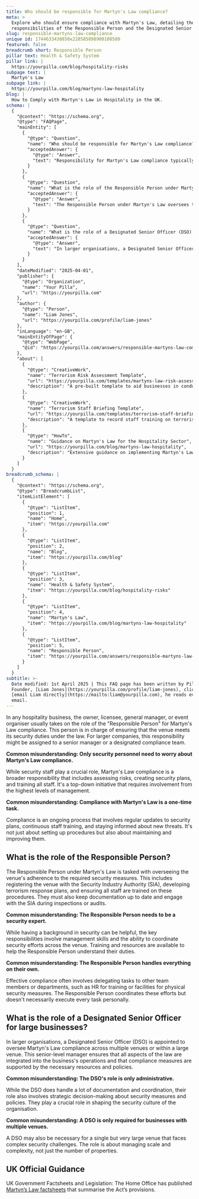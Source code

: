 ```yaml
---
title: Who should be responsible for Martyn's Law compliance?
meta: >
  Explore who should ensure compliance with Martyn's Law, detailing the
  responsibilities of the Responsible Person and the Designated Senior Officer.
slug: responsible-martyns-law-compliance
unique id: 1744633430850x228585098900108580
featured: false
breadcrumb short: Responsible Person
pillar text: Health & Safety System
pillar link: |
  https://yourpilla.com/blog/hospitality-risks
subpage text: |
  Martyn's Law
subpage link: |
  https://yourpilla.com/blog/martyns-law-hospitality
blog: |
  How to Comply with Martyn's Law in Hospitality in the UK.
schema: |
  {
    "@context": "https://schema.org",
    "@type": "FAQPage",
    "mainEntity": [
      {
        "@type": "Question",
        "name": "Who should be responsible for Martyn's Law compliance?",
        "acceptedAnswer": {
          "@type": "Answer",
          "text": "Responsibility for Martyn's Law compliance typically falls to key figures such as the owner, licensee, general manager, or event organiser in a hospitality business. These individuals, referred to as the 'Responsible Person', ensure the venue adheres to security duties under the law, assessing risks and creating security plans. Larger companies may designate this responsibility to a senior manager or a specific compliance team."
        }
      },
      {
        "@type": "Question",
        "name": "What is the role of the Responsible Person under Martyn's Law?",
        "acceptedAnswer": {
          "@type": "Answer",
          "text": "The Responsible Person under Martyn's Law oversees the venue's compliance with security measures. Their duties include registering the venue with the Security Industry Authority, developing terrorism response plans, and ensuring all staff are adequately trained on these procedures. They also maintain documentation and coordinate with the SIA during inspections or audits."
        }
      },
      {
        "@type": "Question",
        "name": "What is the role of a Designated Senior Officer (DSO) for large businesses?",
        "acceptedAnswer": {
          "@type": "Answer",
          "text": "In larger organisations, a Designated Senior Officer (DSO) is tasked with overseeing Martyn's Law compliance across multiple venues or large venues. This senior manager ensures compliance is integrated into the business operations and supported by adequate resources and policies, handling both strategic decisions and coordination of the security measures."
        }
      }
    ],
    "dateModified": "2025-04-01",
    "publisher": {
      "@type": "Organization",
      "name": "Your Pilla",
      "url": "https://yourpilla.com"
    },
    "author": {
      "@type": "Person",
      "name": "Liam Jones",
      "url": "https://yourpilla.com/profile/liam-jones"
    },
    "inLanguage": "en-GB",
    "mainEntityOfPage": {
      "@type": "WebPage",
      "@id": "https://yourpilla.com/answers/responsible-martyns-law-compliance"
    },
    "about": [
      {
        "@type": "CreativeWork",
        "name": "Terrorism Risk Assessment Template",
        "url": "https://yourpilla.com/templates/martyns-law-risk-assessment",
        "description": "A pre-built template to aid businesses in conducting terrorism risk assessments as part of Martyn's Law compliance."
      },
      {
        "@type": "CreativeWork",
        "name": "Terrorism Staff Briefing Template",
        "url": "https://yourpilla.com/templates/terrorism-staff-briefing",
        "description": "A template to record staff training on terrorism protocols, ensuring teams are informed and compliant with Martyn's Law."
      },
      {
        "@type": "HowTo",
        "name": "Guidance on Martyn's Law for the Hospitality Sector",
        "url": "https://yourpilla.com/blog/martyns-law-hospitality",
        "description": "Extensive guidance on implementing Martyn's Law in the hospitality industry, covering compliance, security planning, and staff training."
      }
    ]
  }
breadcrumb_schema: |
  {
    "@context": "https://schema.org",
    "@type": "BreadcrumbList",
    "itemListElement": [
      {
        "@type": "ListItem",
        "position": 1,
        "name": "Home",
        "item": "https://yourpilla.com"
      },
      {
        "@type": "ListItem",
        "position": 2,
        "name": "Blog",
        "item": "https://yourpilla.com/blog"
      },
      {
        "@type": "ListItem",
        "position": 3,
        "name": "Health & Safety System",
        "item": "https://yourpilla.com/blog/hospitality-risks"
      },
      {
        "@type": "ListItem",
        "position": 4,
        "name": "Martyn's Law",
        "item": "https://yourpilla.com/blog/martyns-law-hospitality"
      },
      {
        "@type": "ListItem",
        "position": 5,
        "name": "Responsible Person",
        "item": "https://yourpilla.com/answers/responsible-martyns-law-compliance"
      }
    ]
  }
subtitle: >-
  Date modified: 1st April 2025 | This FAQ page has been written by Pilla
  Founder, [Liam Jones](https://yourpilla.com/profile/liam-jones), click to
  [email Liam directly](https://mailto:liam@yourpilla.com), he reads every
  email.
---
```

In any hospitality business, the owner, licensee, general manager, or event organiser usually takes on the role of the "Responsible Person" for Martyn's Law compliance. This person is in charge of ensuring that the venue meets its security duties under the law. For larger companies, this responsibility might be assigned to a senior manager or a designated compliance team.

**Common misunderstanding: Only security personnel need to worry about Martyn's Law compliance.**

While security staff play a crucial role, Martyn's Law compliance is a broader responsibility that includes assessing risks, creating security plans, and training all staff. It's a top-down initiative that requires involvement from the highest levels of management.

**Common misunderstanding: Compliance with Martyn's Law is a one-time task.**

Compliance is an ongoing process that involves regular updates to security plans, continuous staff training, and staying informed about new threats. It's not just about setting up procedures but also about maintaining and improving them.

## What is the role of the Responsible Person?

The Responsible Person under Martyn's Law is tasked with overseeing the venue's adherence to the required security measures. This includes registering the venue with the Security Industry Authority (SIA), developing terrorism response plans, and ensuring all staff are trained on these procedures. They must also keep documentation up to date and engage with the SIA during inspections or audits.

**Common misunderstanding: The Responsible Person needs to be a security expert.**

While having a background in security can be helpful, the key responsibilities involve management skills and the ability to coordinate security efforts across the venue. Training and resources are available to help the Responsible Person understand their duties.

**Common misunderstanding: The Responsible Person handles everything on their own.**

Effective compliance often involves delegating tasks to other team members or departments, such as HR for training or facilities for physical security measures. The Responsible Person coordinates these efforts but doesn't necessarily execute every task personally.

## What is the role of a Designated Senior Officer for large businesses?

In larger organisations, a Designated Senior Officer (DSO) is appointed to oversee Martyn's Law compliance across multiple venues or within a large venue. This senior-level manager ensures that all aspects of the law are integrated into the business's operations and that compliance measures are supported by the necessary resources and policies.

**Common misunderstanding: The DSO's role is only administrative.**

While the DSO does handle a lot of documentation and coordination, their role also involves strategic decision-making about security measures and policies. They play a crucial role in shaping the security culture of the organisation.

**Common misunderstanding: A DSO is only required for businesses with multiple venues.**

A DSO may also be necessary for a single but very large venue that faces complex security challenges. The role is about managing scale and complexity, not just the number of properties.

## UK Official Guidance

UK Government Factsheets and Legislation: The Home Office has published [Martyn’s Law factsheets](https://homeofficemedia.blog.gov.uk/2023/12/06/martyns-law-factsheets/) that summarise the Act’s provisions.
